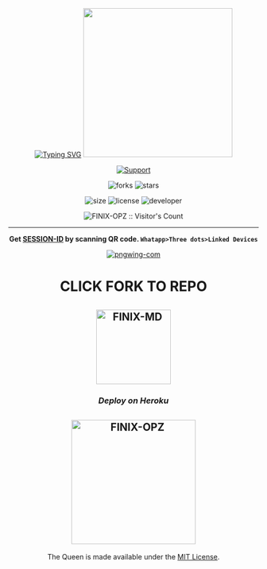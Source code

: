 <div align="center">
<a href="https://git.io/typing-svg"><img src="https://readme-typing-svg.demolab.com?font=Bungee+Shade&size=50&pause=1000&color=F710B1&center=true&width=910&height=100&lines=I'm+FINIX-MD;Multi+Device+Whatsapp+Bot;Coded+By+FINIX+OPZ" alt="Typing SVG" /></a>

 
 <img src="https://i.ibb.co/nPYVtwV/queen-elisa-new-logo-600-600.jpg" width="300" height="300"/>

 
 
 
 <p align="center">
  <a href="https://github.com/FINIX-OPZ"><img title="Support" src="https://img.shields.io/badge/maintained-Yes-cyan.svg?style=for-the-badge&logo=xcode" /></a>
</p>


 ![forks](https://img.shields.io/github/forks/FINIX-OPZ/QUEEN-UPDATE?label=Forks&style=social)
![stars](https://img.shields.io/github/stars/FINIX-OPZ/QUEEN-UPDATE??style=social)

![size](https://img.shields.io/github/repo-size/FINIX-OPZ/QUEEN-UPDATE??color=purple&label=Repo%20Size&style=plastic)
![license](https://img.shields.io/github/license/FINIX-OPZ/QUEEN-UPDATE??color=purple&label=License&style=plastic)
![developer](https://img.shields.io/static/v1?label=Author&message=FINIX%20OPZ&color=purple&style=plastic)
 
 <p align="center"><img src="https://profile-counter.glitch.me/{FINIX-OPZ}/count.svg" alt="FINIX-OPZ :: Visitor's Count" /></p>

 
 

---

**Get [SESSION-ID](https://queen-md-qr.darkwinzo.repl.co/) by scanning QR code. `Whatapp>Three dots>Linked Devices`**   

 
<a href="https://queen-qr.darkwinso.repl.co/"><img src="https://i.ibb.co/0BgD6LF/pngwing-com.png" alt="pngwing-com" border="0"></a>

 

 
# CLICK FORK TO REPO


<a href="https://github.com/FINIX-OPZ/FINIX-MD/fork"><img title="FINIX-MD" src="https://wac-cdn.atlassian.com/dam/jcr:8da54c66-2109-41df-af77-b575b30e2edc/Git@2x.png?cdnVersion=745" width="150"></a> 
-- 

 
 

 
### ***Deploy on Heroku***

<a href="https://heroku.com/deploy?template=https://github.com/FINIX-OPZ/FINIX-MD "><img title=FINIX-OPZ src="https://www.herokucdn.com/deploy/button.svg" width="250"></a>
---
 
 

The Queen is made available under the [MIT License](https://github.com/FINIX-OPZ/FINIX-MD/blob/main/LICENCE). 
